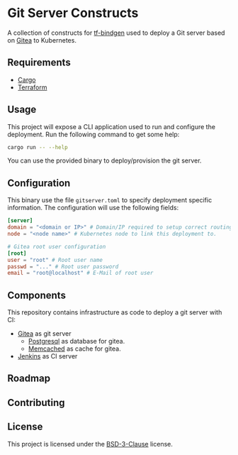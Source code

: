# Git Server Constructs

<!-- Badges? -->

A collection of constructs for [tf-bindgen] used to deploy a Git server based on
[Gitea] to Kubernetes.

[tf-bindgen]: https://github.com/robert-oleynik/tf-bindgen
[Gitea]: https://gitea.io/en-us/

## Requirements

- [Cargo](https://doc.rust-lang.org/cargo/)
- [Terraform](https://www.terraform.io/)

## Usage

This project will expose a CLI application used to run and configure the deployment.
Run the following command to get some help:

```sh
cargo run -- --help
```

You can use the provided binary to deploy/provision the git server.

## Configuration

This binary use the file `gitserver.toml` to specify deployment specific information.
The configuration will use the following fields:

```toml
[server]
domain = "<domain or IP>" # Domain/IP required to setup correct routing.
node = "<node name>" # Kubernetes node to link this deployment to.

# Gitea root user configuration
[root]
user = "root" # Root user name
passwd = "..." # Root user password
email = "root@localhost" # E-Mail of root user
```

## Components

This repository contains infrastructure as code to deploy a git server with CI:

- [Gitea](https://gitea.io/) as git server
	- [Postgresql](https://www.postgresql.org/) as database for gitea.
	- [Memcached](https://www.memcached.org/) as cache for gitea.
- [Jenkins](https://www.jenkins.io/) as CI server

## Roadmap

<!-- Upcoming changes -->

## Contributing

<!-- TODO: add placeholder text -->

## License

This project is licensed under the [BSD-3-Clause](./LICENSE) license.
